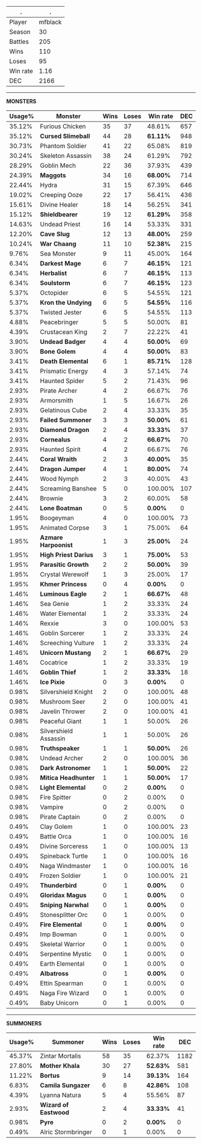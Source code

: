 .|.
|-|-
Player|mfblack
Season|30
Battles|205
Wins|110
Loses|95
Win rate|1.16
DEC|2166

---
**MONSTERS**

Usage%|Monster|Wins|Loses|Win rate|DEC|
-|-|-|-|-|-|
35.12%|Furious Chicken|35|37|48.61%|657|
35.12%|**Cursed Slimeball**|44|28|**61.11%**|948|
30.73%|Phantom Soldier|41|22|65.08%|819|
30.24%|Skeleton Assassin|38|24|61.29%|792|
28.29%|Goblin Mech|22|36|37.93%|439|
24.39%|**Maggots**|34|16|**68.00%**|714|
22.44%|Hydra|31|15|67.39%|646|
19.02%|Creeping Ooze|22|17|56.41%|436|
15.61%|Divine Healer|18|14|56.25%|341|
15.12%|**Shieldbearer**|19|12|**61.29%**|358|
14.63%|Undead Priest|16|14|53.33%|331|
12.20%|**Cave Slug**|12|13|**48.00%**|259|
10.24%|**War Chaang**|11|10|**52.38%**|215|
9.76%|Sea Monster|9|11|45.00%|164|
6.34%|**Darkest Mage**|6|7|**46.15%**|121|
6.34%|**Herbalist**|6|7|**46.15%**|113|
6.34%|**Soulstorm**|6|7|**46.15%**|123|
5.37%|Octopider|6|5|54.55%|121|
5.37%|**Kron the Undying**|6|5|**54.55%**|116|
5.37%|Twisted Jester|6|5|54.55%|113|
4.88%|Peacebringer|5|5|50.00%|81|
4.39%|Crustacean King|2|7|22.22%|41|
3.90%|**Undead Badger**|4|4|**50.00%**|69|
3.90%|**Bone Golem**|4|4|**50.00%**|83|
3.41%|**Death Elemental**|6|1|**85.71%**|128|
3.41%|Prismatic Energy|4|3|57.14%|74|
3.41%|Haunted Spider|5|2|71.43%|96|
2.93%|Pirate Archer|4|2|66.67%|76|
2.93%|Armorsmith|1|5|16.67%|26|
2.93%|Gelatinous Cube|2|4|33.33%|35|
2.93%|**Failed Summoner**|3|3|**50.00%**|61|
2.93%|**Diamond Dragon**|2|4|**33.33%**|37|
2.93%|**Cornealus**|4|2|**66.67%**|70|
2.93%|Haunted Spirit|4|2|66.67%|76|
2.44%|**Coral Wraith**|2|3|**40.00%**|35|
2.44%|**Dragon Jumper**|4|1|**80.00%**|74|
2.44%|Wood Nymph|2|3|40.00%|43|
2.44%|Screaming Banshee|5|0|100.00%|107|
2.44%|Brownie|3|2|60.00%|58|
2.44%|**Lone Boatman**|0|5|**0.00%**|0|
1.95%|Boogeyman|4|0|100.00%|73|
1.95%|Animated Corpse|3|1|75.00%|64|
1.95%|**Azmare Harpoonist**|1|3|**25.00%**|24|
1.95%|**High Priest Darius**|3|1|**75.00%**|53|
1.95%|**Parasitic Growth**|2|2|**50.00%**|39|
1.95%|Crystal Werewolf|1|3|25.00%|17|
1.95%|**Khmer Princess**|0|4|**0.00%**|0|
1.46%|**Luminous Eagle**|2|1|**66.67%**|48|
1.46%|Sea Genie|1|2|33.33%|24|
1.46%|Water Elemental|1|2|33.33%|24|
1.46%|Rexxie|3|0|100.00%|53|
1.46%|Goblin Sorcerer|1|2|33.33%|24|
1.46%|Screeching Vulture|1|2|33.33%|24|
1.46%|**Unicorn Mustang**|2|1|**66.67%**|29|
1.46%|Cocatrice|1|2|33.33%|19|
1.46%|**Goblin Thief**|1|2|**33.33%**|18|
1.46%|**Ice Pixie**|0|3|**0.00%**|0|
0.98%|Silvershield Knight|2|0|100.00%|48|
0.98%|Mushroom Seer|2|0|100.00%|41|
0.98%|Javelin Thrower|2|0|100.00%|41|
0.98%|Peaceful Giant|1|1|50.00%|26|
0.98%|Silvershield Assassin|1|1|50.00%|26|
0.98%|**Truthspeaker**|1|1|**50.00%**|26|
0.98%|Undead Archer|2|0|100.00%|36|
0.98%|**Dark Astronomer**|1|1|**50.00%**|22|
0.98%|**Mitica Headhunter**|1|1|**50.00%**|17|
0.98%|**Light Elemental**|0|2|**0.00%**|0|
0.98%|Fire Spitter|0|2|0.00%|0|
0.98%|Vampire|0|2|0.00%|0|
0.98%|Pirate Captain|0|2|0.00%|0|
0.49%|Clay Golem|1|0|100.00%|23|
0.49%|Battle Orca|1|0|100.00%|16|
0.49%|Divine Sorceress|1|0|100.00%|13|
0.49%|Spineback Turtle|1|0|100.00%|16|
0.49%|Naga Windmaster|1|0|100.00%|16|
0.49%|Frozen Soldier|1|0|100.00%|21|
0.49%|**Thunderbird**|0|1|**0.00%**|0|
0.49%|**Gloridax Magus**|0|1|**0.00%**|0|
0.49%|**Sniping Narwhal**|0|1|**0.00%**|0|
0.49%|Stonesplitter Orc|0|1|0.00%|0|
0.49%|**Fire Elemental**|0|1|**0.00%**|0|
0.49%|Imp Bowman|0|1|0.00%|0|
0.49%|Skeletal Warrior|0|1|0.00%|0|
0.49%|Serpentine Mystic|0|1|0.00%|0|
0.49%|Earth Elemental|0|1|0.00%|0|
0.49%|**Albatross**|0|1|**0.00%**|0|
0.49%|Ettin Spearman|0|1|0.00%|0|
0.49%|Naga Fire Wizard|0|1|0.00%|0|
0.49%|Baby Unicorn|0|1|0.00%|0|

---
**SUMMONERS**

Usage%|Summoner|Wins|Loses|Win rate|DEC|
-|-|-|-|-|-|
45.37%|Zintar Mortalis|58|35|62.37%|1182|
27.80%|**Mother Khala**|30|27|**52.63%**|581|
11.22%|**Bortus**|9|14|**39.13%**|164|
6.83%|**Camila Sungazer**|6|8|**42.86%**|108|
4.39%|Lyanna Natura|5|4|55.56%|87|
2.93%|**Wizard of Eastwood**|2|4|**33.33%**|41|
0.98%|**Pyre**|0|2|**0.00%**|0|
0.49%|Alric Stormbringer|0|1|0.00%|0|
